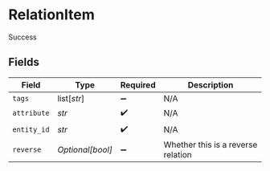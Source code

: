 # RelationItem

Success


## Fields

| Field                              | Type                               | Required                           | Description                        |
| ---------------------------------- | ---------------------------------- | ---------------------------------- | ---------------------------------- |
| `tags`                             | list[*str*]                        | :heavy_minus_sign:                 | N/A                                |
| `attribute`                        | *str*                              | :heavy_check_mark:                 | N/A                                |
| `entity_id`                        | *str*                              | :heavy_check_mark:                 | N/A                                |
| `reverse`                          | *Optional[bool]*                   | :heavy_minus_sign:                 | Whether this is a reverse relation |